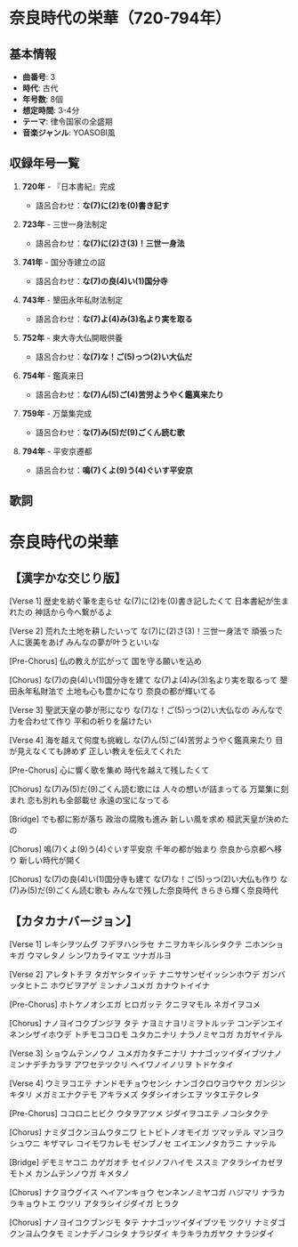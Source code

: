 # 奈良時代の栄華（720-794年）

## 基本情報
- **曲番号**: 3
- **時代**: 古代
- **年号数**: 8個
- **想定時間**: 3-4分
- **テーマ**: 律令国家の全盛期
- **音楽ジャンル**: YOASOBI風

## 収録年号一覧

1. **720年** - 『日本書紀』完成
   - 語呂合わせ：**な(7)に(2)を(0)書き記す**

2. **723年** - 三世一身法制定
   - 語呂合わせ：**な(7)に(2)さ(3)！三世一身法**

3. **741年** - 国分寺建立の詔
   - 語呂合わせ：**な(7)の良(4)い(1)国分寺**

4. **743年** - 墾田永年私財法制定
   - 語呂合わせ：**な(7)よ(4)み(3)名より実を取る**

5. **752年** - 東大寺大仏開眼供養
   - 語呂合わせ：**な(7)な！ご(5)っつ(2)い大仏だ**

6. **754年** - 鑑真来日
   - 語呂合わせ：**な(7)ん(5)ご(4)苦労ようやく鑑真来たり**

7. **759年** - 万葉集完成
   - 語呂合わせ：**な(7)み(5)だ(9)ごくん読む歌**

8. **794年** - 平安京遷都
   - 語呂合わせ：**鳴(7)くよ(9)う(4)ぐいす平安京**

## 歌詞

# 奈良時代の栄華

## 【漢字かな交じり版】

[Verse 1]
歴史を紡ぐ筆を走らせ
な(7)に(2)を(0)書き記したくて
日本書紀が生まれたの
神話から今へ繋がるよ

[Verse 2]
荒れた土地を耕したいって
な(7)に(2)さ(3)！三世一身法で
頑張った人に褒美をあげ
みんなの夢が叶うといいな

[Pre-Chorus]
仏の教えが広がって
国を守る願いを込め

[Chorus]
な(7)の良(4)い(1)国分寺を建て
な(7)よ(4)み(3)名より実を取るって
墾田永年私財法で
土地も心も豊かになり
奈良の都が輝いてる

[Verse 3]
聖武天皇の夢が形になり
な(7)な！ご(5)っつ(2)い大仏なの
みんなで力を合わせて作り
平和の祈りを届けたい

[Verse 4]
海を越えて何度も挑戦し
な(7)ん(5)ご(4)苦労ようやく鑑真来たり
目が見えなくても諦めず
正しい教えを伝えてくれた

[Pre-Chorus]
心に響く歌を集め
時代を越えて残したくて

[Chorus]
な(7)み(5)だ(9)ごくん読む歌には
人々の想いが詰まってる
万葉集に刻まれ
恋も別れも全部載せ
永遠の宝になってる

[Bridge]
でも都に影が落ち
政治の腐敗も進み
新しい風を求め
桓武天皇が決めたの

[Chorus]
鳴(7)くよ(9)う(4)ぐいす平安京
千年の都が始まり
奈良から京都へ移り
新しい時代が開く

[Chorus]
な(7)の良(4)い(1)国分寺も建て
な(7)な！ご(5)っつ(2)い大仏も作り
な(7)み(5)だ(9)ごくん読む歌も
みんなで残した奈良時代
きらきら輝く奈良時代

## 【カタカナバージョン】

[Verse 1]
レキシヲツムグ フデヲハシラセ
ナニヲカキシルシタクテ
ニホンショキガ ウマレタノ
シンワカライマエ ツナガルヨ

[Verse 2]
アレタトチヲ タガヤシタイッテ
ナニササンゼイッシンホウデ
ガンバッタヒトニ ホウビヲアゲ
ミンナノユメガ カナウトイイナ

[Pre-Chorus]
ホトケノオシエガ ヒロガッテ
クニヲマモル ネガイヲコメ

[Chorus]
ナノヨイコクブンジヲ タテ
ナヨミナヨリミヲトルッテ
コンデンエイネンシザイホウデ
トチモココロモ ユタカニナリ
ナラノミヤコガ カガヤイテル

[Verse 3]
ショウムテンノウノ ユメガカタチニナリ
ナナゴッツイダイブツナノ
ミンナデチカラヲ アワセテツクリ
ヘイワノイノリヲ トドケタイ

[Verse 4]
ウミヲコエテ ナンドモチョウセンシ
ナンゴクロウヨウヤク ガンジンキタリ
メガミエナクテモ アキラメズ
タダシイオシエヲ ツタエテクレタ

[Pre-Chorus]
ココロニヒビク ウタヲアツメ
ジダイヲコエテ ノコシタクテ

[Chorus]
ナミダゴクンヨムウタニワ
ヒトビトノオモイガ ツマッテル
マンヨウシュウニ キザマレ
コイモワカレモ ゼンブノセ
エイエンノタカラニ ナッテル

[Bridge]
デモミヤコニ カゲガオチ
セイジノフハイモ ススミ
アタラシイカゼヲ モトメ
カンムテンノウガ キメタノ

[Chorus]
ナクヨウグイス ヘイアンキョウ
センネンノミヤコガ ハジマリ
ナラカラキョウトエ ウツリ
アタラシイジダイガ ヒラク

[Chorus]
ナノヨイコクブンジモ タテ
ナナゴッツイダイブツモ ツクリ
ナミダゴクンヨムウタモ
ミンナデノコシタ ナラジダイ
キラキラカガヤク ナラジダイ